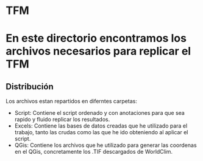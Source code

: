 # TFM
# En este directorio encontramos los archivos necesarios para replicar el TFM
## Distribución
Los archivos estan repartidos en diferntes carpetas:
- Script: Contiene el script ordenado y con anotaciones para que sea rapido y fluido replicar los resultados.
- Excels: Contiene las bases de datos creadas que he utilizado para el trabajo, tanto las crudas como las que he ido obteniendo al aplicar el script.
- QGis: Contiene los archivos que he utilizado para generar las coordenas en el QGis, concretamente los .TIF descargados de WorldClim.
